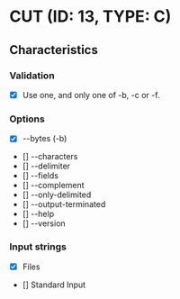 # CUT (ID: 13, TYPE: C)

## Characteristics

### Validation
- [X] Use one, and only one of -b, -c or -f.

### Options
- [X] --bytes (-b)
- [] --characters
- [] --delimiter
- [] --fields
- [] --complement
- [] --only-delimited
- [] --output-terminated
- [] --help
- [] --version

### Input strings
- [X] Files
- [] Standard Input
